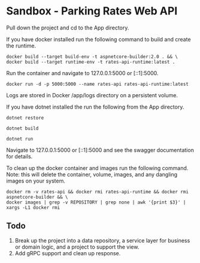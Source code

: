 # Sandbox - Parking Rates Web API

Pull down the project and cd to the App directory.

If you have docker installed run the following command to build and create the runtime.

    docker build --target build-env -t aspnetcore-builder:2.0 . && \
    docker build --target runtime-env -t rates-api-runtime:latest .

Run the container and navigate to 127.0.0.1:5000 or [::1]:5000.

    docker run -d -p 5000:5000 --name rates-api rates-api-runtime:latest

Logs are stored in Docker /app/logs directory on a persistent volume.

If you have dotnet installed the run the following from the App directory.

    dotnet restore

    dotnet build

    dotnet run

Navigate to 127.0.0.1:5000 or [::1]:5000 and see the swagger documentation for details.

To clean up the docker container and images run the following command. Note: this will delete the container, volume, images, and any dangling images on your system.

    docker rm -v rates-api && docker rmi rates-api-runtime && docker rmi aspnetcore-builder && \
    docker images | grep -v REPOSITORY | grep none | awk '{print $3}' | xargs -L1 docker rmi

## Todo

  1. Break up the project into a data repository, a service layer for business or domain logic, and a project to support the view.
  2. Add gRPC support and clean up response.

